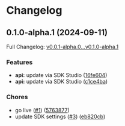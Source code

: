 # Changelog

## 0.1.0-alpha.1 (2024-09-11)

Full Changelog: [v0.0.1-alpha.0...v0.1.0-alpha.1](https://github.com/0xthierry/stainless-hono-todo-node-sdk/compare/v0.0.1-alpha.0...v0.1.0-alpha.1)

### Features

* **api:** update via SDK Studio ([16fe604](https://github.com/0xthierry/stainless-hono-todo-node-sdk/commit/16fe604270e3ee421451fd2ce01ad5145411a8ef))
* **api:** update via SDK Studio ([c1ce4ba](https://github.com/0xthierry/stainless-hono-todo-node-sdk/commit/c1ce4ba9ee447d2e4ea67d7c89189b0786b597f6))


### Chores

* go live ([#1](https://github.com/0xthierry/stainless-hono-todo-node-sdk/issues/1)) ([5763877](https://github.com/0xthierry/stainless-hono-todo-node-sdk/commit/5763877b165e65f3787e3b6097f4aa6e01c2f493))
* update SDK settings ([#3](https://github.com/0xthierry/stainless-hono-todo-node-sdk/issues/3)) ([eb820cb](https://github.com/0xthierry/stainless-hono-todo-node-sdk/commit/eb820cbcb6af8acf38a8a3e7cb365bec0c39e297))
